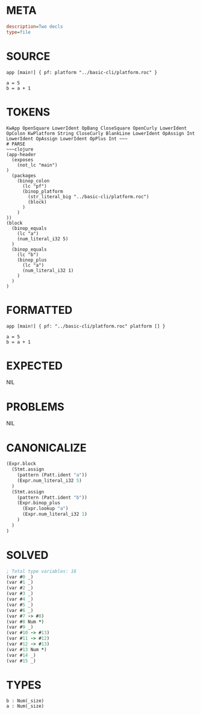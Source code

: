 # META
~~~ini
description=Two decls
type=file
~~~
# SOURCE
~~~roc
app [main!] { pf: platform "../basic-cli/platform.roc" }

a = 5
b = a + 1
~~~
# TOKENS
~~~text
KwApp OpenSquare LowerIdent OpBang CloseSquare OpenCurly LowerIdent OpColon KwPlatform String CloseCurly BlankLine LowerIdent OpAssign Int LowerIdent OpAssign LowerIdent OpPlus Int ~~~
# PARSE
~~~clojure
(app-header
  (exposes
    (not_lc "main")
)
  (packages
    (binop_colon
      (lc "pf")
      (binop_platform
        (str_literal_big "../basic-cli/platform.roc")
        (block)
      )
    )
))
(block
  (binop_equals
    (lc "a")
    (num_literal_i32 5)
  )
  (binop_equals
    (lc "b")
    (binop_plus
      (lc "a")
      (num_literal_i32 1)
    )
  )
)
~~~
# FORMATTED
~~~roc
app [main!] { pf: "../basic-cli/platform.roc" platform [] }

a = 5
b = a + 1
~~~
# EXPECTED
NIL
# PROBLEMS
NIL
# CANONICALIZE
~~~clojure
(Expr.block
  (Stmt.assign
    (pattern (Patt.ident "a"))
    (Expr.num_literal_i32 5)
  )
  (Stmt.assign
    (pattern (Patt.ident "b"))
    (Expr.binop_plus
      (Expr.lookup "a")
      (Expr.num_literal_i32 1)
    )
  )
)
~~~
# SOLVED
~~~clojure
; Total type variables: 16
(var #0 _)
(var #1 _)
(var #2 _)
(var #3 _)
(var #4 _)
(var #5 _)
(var #6 _)
(var #7 -> #8)
(var #8 Num *)
(var #9 _)
(var #10 -> #13)
(var #11 -> #12)
(var #12 -> #13)
(var #13 Num *)
(var #14 _)
(var #15 _)
~~~
# TYPES
~~~roc
b : Num(_size)
a : Num(_size)
~~~
